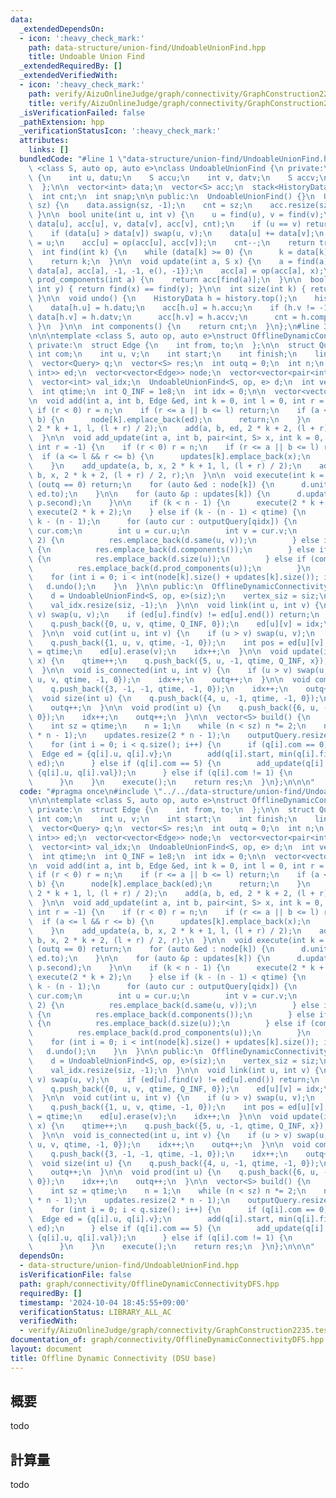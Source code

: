 ```yaml
---
data:
  _extendedDependsOn:
  - icon: ':heavy_check_mark:'
    path: data-structure/union-find/UndoableUnionFind.hpp
    title: Undoable Union Find
  _extendedRequiredBy: []
  _extendedVerifiedWith:
  - icon: ':heavy_check_mark:'
    path: verify/AizuOnlineJudge/graph/connectivity/GraphConstruction2235.test.cpp
    title: verify/AizuOnlineJudge/graph/connectivity/GraphConstruction2235.test.cpp
  _isVerificationFailed: false
  _pathExtension: hpp
  _verificationStatusIcon: ':heavy_check_mark:'
  attributes:
    links: []
  bundledCode: "#line 1 \"data-structure/union-find/UndoableUnionFind.hpp\"\n\ntemplate\
    \ <class S, auto op, auto e>\nclass UndoableUnionFind {\n private:\n  struct HistoryData\
    \ {\n    int u, datu;\n    S accu;\n    int v, datv;\n    S accv;\n    int comp_cnt;\n\
    \  };\n\n  vector<int> data;\n  vector<S> acc;\n  stack<HistoryData> history;\n\
    \  int cnt;\n  int snap;\n\n public:\n  UndoableUnionFind() {}\n  UndoableUnionFind(int\
    \ sz) {\n    data.assign(sz, -1);\n    cnt = sz;\n    acc.resize(sz, e());\n \
    \ }\n\n  bool unite(int u, int v) {\n    u = find(u), v = find(v);\n    history.emplace(u,\
    \ data[u], acc[u], v, data[v], acc[v], cnt);\n    if (u == v) return false;\n\
    \    if (data[u] > data[v]) swap(u, v);\n    data[u] += data[v];\n    data[v]\
    \ = u;\n    acc[u] = op(acc[u], acc[v]);\n    cnt--;\n    return true;\n  }\n\n\
    \  int find(int k) {\n    while (data[k] >= 0) {\n      k = data[k];\n    }\n\
    \    return k;\n  }\n\n  void update(int a, S x) {\n    a = find(a);\n    history.push({a,\
    \ data[a], acc[a], -1, -1, e(), -1});\n    acc[a] = op(acc[a], x);\n  }\n\n  S\
    \ prod_components(int a) {\n    return acc[find(a)];\n  }\n\n  bool same(int x,\
    \ int y) { return find(x) == find(y); }\n\n  int size(int k) { return (-data[find(k)]);\
    \ }\n\n  void undo() {\n    HistoryData h = history.top();\n    history.pop();\n\
    \    data[h.u] = h.datu;\n    acc[h.u] = h.accu;\n    if (h.v != -1) {\n     \
    \ data[h.v] = h.datv;\n      acc[h.v] = h.accv;\n      cnt = h.comp_cnt;\n   \
    \ }\n  }\n\n  int components() {\n    return cnt;\n  }\n};\n#line 3 \"graph/connectivity/OfflineDynamicConnectivityDFS.hpp\"\
    \n\n\ntemplate <class S, auto op, auto e>\nstruct OfflineDynamicConnectivity {\n\
    \ private:\n  struct Edge {\n    int from, to;\n  };\n\n  struct Query {\n   \
    \ int com;\n    int u, v;\n    int start;\n    int finish;\n    lint val;\n  };\n\
    \  vector<Query> q;\n  vector<S> res;\n  int outq = 0;\n  int n;\n  vector<unordered_map<int,\
    \ int>> ed;\n  vector<vector<Edge>> node;\n  vector<vector<pair<int, S>>> updates;\n\
    \  vector<int> val_idx;\n  UndoableUnionFind<S, op, e> d;\n  int vertex_siz;\n\
    \  int qtime;\n  int Q_INF = 1e8;\n  int idx = 0;\n\n  vector<vector<Query>> outputQuery;\n\
    \n  void add(int a, int b, Edge &ed, int k = 0, int l = 0, int r = -1) {\n   \
    \ if (r < 0) r = n;\n    if (r <= a || b <= l) return;\n    if (a <= l && r <=\
    \ b) {\n      node[k].emplace_back(ed);\n      return;\n    }\n    add(a, b, ed,\
    \ 2 * k + 1, l, (l + r) / 2);\n    add(a, b, ed, 2 * k + 2, (l + r) / 2, r);\n\
    \  }\n\n  void add_update(int a, int b, pair<int, S> x, int k = 0, int l = 0,\
    \ int r = -1) {\n    if (r < 0) r = n;\n    if (r <= a || b <= l) return;\n  \
    \  if (a <= l && r <= b) {\n      updates[k].emplace_back(x);\n      return;\n\
    \    }\n    add_update(a, b, x, 2 * k + 1, l, (l + r) / 2);\n    add_update(a,\
    \ b, x, 2 * k + 2, (l + r) / 2, r);\n  }\n\n  void execute(int k = 0) {\n    if\
    \ (outq == 0) return;\n    for (auto &ed : node[k]) {\n      d.unite(ed.from,\
    \ ed.to);\n    }\n\n    for (auto &p : updates[k]) {\n      d.update(p.first,\
    \ p.second);\n    }\n\n    if (k < n - 1) {\n      execute(2 * k + 1);\n     \
    \ execute(2 * k + 2);\n    } else if (k - (n - 1) < qtime) {\n      int qidx =\
    \ k - (n - 1);\n      for (auto cur : outputQuery[qidx]) {\n        int com =\
    \ cur.com;\n        int u = cur.u;\n        int v = cur.v;\n        if (com ==\
    \ 2) {\n          res.emplace_back(d.same(u, v));\n        } else if (com == 3)\
    \ {\n          res.emplace_back(d.components());\n        } else if (com == 4)\
    \ {\n          res.emplace_back(d.size(u));\n        } else if (com == 6) {\n\
    \          res.emplace_back(d.prod_components(u));\n        }\n      }\n    }\n\
    \    for (int i = 0; i < int(node[k].size() + updates[k].size()); i++) {\n   \
    \   d.undo();\n    }\n  }\n\n public:\n  OfflineDynamicConnectivity(int siz) {\n\
    \    d = UndoableUnionFind<S, op, e>(siz);\n    vertex_siz = siz;\n    ed.resize(siz);\n\
    \    val_idx.resize(siz, -1);\n  }\n\n  void link(int u, int v) {\n    if (u >\
    \ v) swap(u, v);\n    if (ed[u].find(v) != ed[u].end()) return;\n    qtime++;\n\
    \    q.push_back({0, u, v, qtime, Q_INF, 0});\n    ed[u][v] = idx;\n    idx++;\n\
    \  }\n\n  void cut(int u, int v) {\n    if (u > v) swap(u, v);\n    qtime++;\n\
    \    q.push_back({1, u, v, qtime, -1, 0});\n    int pos = ed[u][v];\n    q[pos].finish\
    \ = qtime;\n    ed[u].erase(v);\n    idx++;\n  }\n\n  void update(int u, lint\
    \ x) {\n    qtime++;\n    q.push_back({5, u, -1, qtime, Q_INF, x});\n    idx++;\n\
    \  }\n\n  void is_connected(int u, int v) {\n    if (u > v) swap(u, v);\n    q.push_back({2,\
    \ u, v, qtime, -1, 0});\n    idx++;\n    outq++;\n  }\n\n  void components() {\n\
    \    q.push_back({3, -1, -1, qtime, -1, 0});\n    idx++;\n    outq++;\n  }\n\n\
    \  void size(int u) {\n    q.push_back({4, u, -1, qtime, -1, 0});\n    idx++;\n\
    \    outq++;\n  }\n\n  void prod(int u) {\n    q.push_back({6, u, -1, qtime, -1,\
    \ 0});\n    idx++;\n    outq++;\n  }\n\n  vector<S> build() {\n    qtime++;\n\n\
    \    int sz = qtime;\n    n = 1;\n    while (n < sz) n *= 2;\n    node.resize(2\
    \ * n - 1);\n    updates.resize(2 * n - 1);\n    outputQuery.resize(qtime);\n\
    \    for (int i = 0; i < q.size(); i++) {\n      if (q[i].com == 0) {\n      \
    \  Edge ed = {q[i].u, q[i].v};\n        add(q[i].start, min(q[i].finish, qtime),\
    \ ed);\n      } else if (q[i].com == 5) {\n        add_update(q[i].start, q[i].finish,\
    \ {q[i].u, q[i].val});\n      } else if (q[i].com != 1) {\n        outputQuery[q[i].start].emplace_back(q[i]);\n\
    \      }\n    }\n    execute();\n    return res;\n  }\n};\n\n\n"
  code: "#pragma once\n#include \"../../data-structure/union-find/UndoableUnionFind.hpp\"\
    \n\n\ntemplate <class S, auto op, auto e>\nstruct OfflineDynamicConnectivity {\n\
    \ private:\n  struct Edge {\n    int from, to;\n  };\n\n  struct Query {\n   \
    \ int com;\n    int u, v;\n    int start;\n    int finish;\n    lint val;\n  };\n\
    \  vector<Query> q;\n  vector<S> res;\n  int outq = 0;\n  int n;\n  vector<unordered_map<int,\
    \ int>> ed;\n  vector<vector<Edge>> node;\n  vector<vector<pair<int, S>>> updates;\n\
    \  vector<int> val_idx;\n  UndoableUnionFind<S, op, e> d;\n  int vertex_siz;\n\
    \  int qtime;\n  int Q_INF = 1e8;\n  int idx = 0;\n\n  vector<vector<Query>> outputQuery;\n\
    \n  void add(int a, int b, Edge &ed, int k = 0, int l = 0, int r = -1) {\n   \
    \ if (r < 0) r = n;\n    if (r <= a || b <= l) return;\n    if (a <= l && r <=\
    \ b) {\n      node[k].emplace_back(ed);\n      return;\n    }\n    add(a, b, ed,\
    \ 2 * k + 1, l, (l + r) / 2);\n    add(a, b, ed, 2 * k + 2, (l + r) / 2, r);\n\
    \  }\n\n  void add_update(int a, int b, pair<int, S> x, int k = 0, int l = 0,\
    \ int r = -1) {\n    if (r < 0) r = n;\n    if (r <= a || b <= l) return;\n  \
    \  if (a <= l && r <= b) {\n      updates[k].emplace_back(x);\n      return;\n\
    \    }\n    add_update(a, b, x, 2 * k + 1, l, (l + r) / 2);\n    add_update(a,\
    \ b, x, 2 * k + 2, (l + r) / 2, r);\n  }\n\n  void execute(int k = 0) {\n    if\
    \ (outq == 0) return;\n    for (auto &ed : node[k]) {\n      d.unite(ed.from,\
    \ ed.to);\n    }\n\n    for (auto &p : updates[k]) {\n      d.update(p.first,\
    \ p.second);\n    }\n\n    if (k < n - 1) {\n      execute(2 * k + 1);\n     \
    \ execute(2 * k + 2);\n    } else if (k - (n - 1) < qtime) {\n      int qidx =\
    \ k - (n - 1);\n      for (auto cur : outputQuery[qidx]) {\n        int com =\
    \ cur.com;\n        int u = cur.u;\n        int v = cur.v;\n        if (com ==\
    \ 2) {\n          res.emplace_back(d.same(u, v));\n        } else if (com == 3)\
    \ {\n          res.emplace_back(d.components());\n        } else if (com == 4)\
    \ {\n          res.emplace_back(d.size(u));\n        } else if (com == 6) {\n\
    \          res.emplace_back(d.prod_components(u));\n        }\n      }\n    }\n\
    \    for (int i = 0; i < int(node[k].size() + updates[k].size()); i++) {\n   \
    \   d.undo();\n    }\n  }\n\n public:\n  OfflineDynamicConnectivity(int siz) {\n\
    \    d = UndoableUnionFind<S, op, e>(siz);\n    vertex_siz = siz;\n    ed.resize(siz);\n\
    \    val_idx.resize(siz, -1);\n  }\n\n  void link(int u, int v) {\n    if (u >\
    \ v) swap(u, v);\n    if (ed[u].find(v) != ed[u].end()) return;\n    qtime++;\n\
    \    q.push_back({0, u, v, qtime, Q_INF, 0});\n    ed[u][v] = idx;\n    idx++;\n\
    \  }\n\n  void cut(int u, int v) {\n    if (u > v) swap(u, v);\n    qtime++;\n\
    \    q.push_back({1, u, v, qtime, -1, 0});\n    int pos = ed[u][v];\n    q[pos].finish\
    \ = qtime;\n    ed[u].erase(v);\n    idx++;\n  }\n\n  void update(int u, lint\
    \ x) {\n    qtime++;\n    q.push_back({5, u, -1, qtime, Q_INF, x});\n    idx++;\n\
    \  }\n\n  void is_connected(int u, int v) {\n    if (u > v) swap(u, v);\n    q.push_back({2,\
    \ u, v, qtime, -1, 0});\n    idx++;\n    outq++;\n  }\n\n  void components() {\n\
    \    q.push_back({3, -1, -1, qtime, -1, 0});\n    idx++;\n    outq++;\n  }\n\n\
    \  void size(int u) {\n    q.push_back({4, u, -1, qtime, -1, 0});\n    idx++;\n\
    \    outq++;\n  }\n\n  void prod(int u) {\n    q.push_back({6, u, -1, qtime, -1,\
    \ 0});\n    idx++;\n    outq++;\n  }\n\n  vector<S> build() {\n    qtime++;\n\n\
    \    int sz = qtime;\n    n = 1;\n    while (n < sz) n *= 2;\n    node.resize(2\
    \ * n - 1);\n    updates.resize(2 * n - 1);\n    outputQuery.resize(qtime);\n\
    \    for (int i = 0; i < q.size(); i++) {\n      if (q[i].com == 0) {\n      \
    \  Edge ed = {q[i].u, q[i].v};\n        add(q[i].start, min(q[i].finish, qtime),\
    \ ed);\n      } else if (q[i].com == 5) {\n        add_update(q[i].start, q[i].finish,\
    \ {q[i].u, q[i].val});\n      } else if (q[i].com != 1) {\n        outputQuery[q[i].start].emplace_back(q[i]);\n\
    \      }\n    }\n    execute();\n    return res;\n  }\n};\n\n\n"
  dependsOn:
  - data-structure/union-find/UndoableUnionFind.hpp
  isVerificationFile: false
  path: graph/connectivity/OfflineDynamicConnectivityDFS.hpp
  requiredBy: []
  timestamp: '2024-10-04 18:45:55+09:00'
  verificationStatus: LIBRARY_ALL_AC
  verifiedWith:
  - verify/AizuOnlineJudge/graph/connectivity/GraphConstruction2235.test.cpp
documentation_of: graph/connectivity/OfflineDynamicConnectivityDFS.hpp
layout: document
title: Offline Dynamic Connectivity (DSU base)
---
```


## 概要

todo

## 計算量
todo